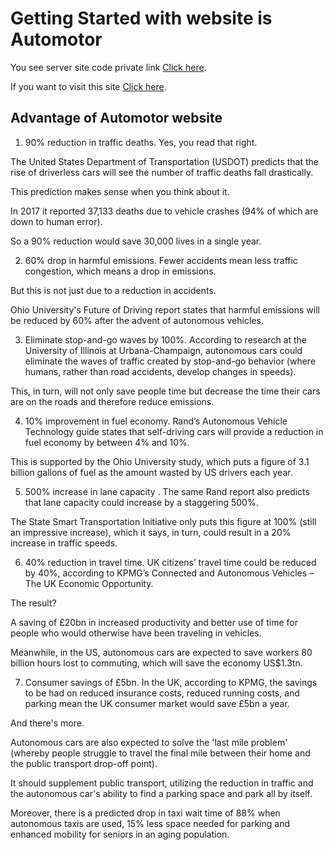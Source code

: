# Getting Started with website is Automotor

You see server site code private link [Click here](https://github.com/programming-hero-web-course-4/niche-website-server-side-shakilmia8).

If you want to visit this site [Click here](https://assignment-12-abbcd.firebaseapp.com/).

## Advantage of Automotor website

1. 90% reduction in traffic deaths.
Yes, you read that right.

The United States Department of Transportation (USDOT) predicts that the rise of driverless cars will see the number of traffic deaths fall drastically.

This prediction makes sense when you think about it.

In 2017 it reported 37,133 deaths due to vehicle crashes (94% of which are down to human error).

So a 90% reduction would save 30,000 lives in a single year.

2. 60% drop in harmful emissions.
Fewer accidents mean less traffic congestion, which means a drop in emissions.

But this is not just due to a reduction in accidents.

Ohio University's Future of Driving report states that harmful emissions will be reduced by 60% after the advent of autonomous vehicles.

3. Eliminate stop-and-go waves by 100%.
According to research at the University of Illinois at Urbana-Champaign, autonomous cars could eliminate the waves of traffic created by stop-and-go behavior (where humans, rather than road accidents, develop changes in speeds).

This, in turn, will not only save people time but decrease the time their cars are on the roads and therefore reduce emissions.

4. 10% improvement in fuel economy.
Rand’s Autonomous Vehicle Technology guide states that self-driving cars will provide a reduction in fuel economy by between 4% and 10%.

This is supported by the Ohio University study, which puts a figure of 3.1 billion gallons of fuel as the amount wasted by US drivers each year. 

5. 500% increase in lane capacity .
The same Rand report also predicts that lane capacity could increase by a staggering 500%.

The State Smart Transportation Initiative only puts this figure at 100% (still an impressive increase), which it says, in turn, could result in a 20% increase in traffic speeds.

6. 40% reduction in travel time.
UK citizens’ travel time could be reduced by 40%, according to KPMG’s Connected and Autonomous Vehicles – The UK Economic Opportunity.

The result?

A saving of £20bn in increased productivity and better use of time for people who would otherwise have been traveling in vehicles.

Meanwhile, in the US, autonomous cars are expected to save workers 80 billion hours lost to commuting, which will save the economy US$1.3tn.


7. Consumer savings of £5bn.
In the UK, according to KPMG, the savings to be had on reduced insurance costs, reduced running costs, and parking mean the UK consumer market would save £5bn a year.

And there's more.

Autonomous cars are also expected to solve the 'last mile problem' (whereby people struggle to travel the final mile between their home and the public transport drop-off point).

It should supplement public transport, utilizing the reduction in traffic and the autonomous car's ability to find a parking space and park all by itself.

Moreover, there is a predicted drop in taxi wait time of 88% when autonomous taxis are used, 15% less space needed for parking and enhanced mobility for seniors in an aging population.
